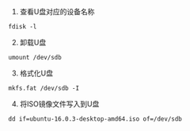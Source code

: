 1. 查看U盘对应的设备名称
```
fdisk -l
```

2. 卸载U盘

```
umount /dev/sdb
```

3. 格式化U盘

```
mkfs.fat /dev/sdb -I
```

4. 将ISO镜像文件写入到U盘
```
dd if=ubuntu-16.0.3-desktop-amd64.iso of=/dev/sdb
```